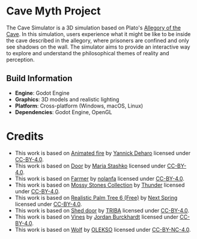 # **Cave Myth Project**

The Cave Simulator is a 3D simulation based on Plato's [Allegory of the Cave](https://en.wikipedia.org/wiki/Allegory_of_the_cave). In this simulation, users experience what it might be like to be inside the cave described in the allegory, where prisoners are confined and only see shadows on the wall. The simulator aims to provide an interactive way to explore and understand the philosophical themes of reality and perception.

## **Build Information**

- **Engine**: Godot Engine
- **Graphics**: 3D models and realistic lighting
- **Platform**: Cross-platform (Windows, macOS, Linux)
- **Dependencies**: Godot Engine, OpenGL

# Credits

- This work is based on [Animated fire](https://sketchfab.com/3d-models/animated-fire-ebb16a3df22247dd990a04585de64741) by [Yannick Deharo](https://sketchfab.com/YannickDeharo) licensed under [CC-BY-4.0](http://creativecommons.org/licenses/by/4.0/).
- This work is based on [Door](https://sketchfab.com/3d-models/door-b037e932fd774dd9b355ba0a403f5c79) by [Maria Stashko](https://sketchfab.com/maria_stashko) licensed under [CC-BY-4.0](http://creativecommons.org/licenses/by/4.0/).
- This work is based on [Farmer](https://sketchfab.com/3d-models/farmer-35e060954bac4a2a8add362175a1a236) by [nolanfa](https://sketchfab.com/nolanfa) licensed under [CC-BY-4.0](http://creativecommons.org/licenses/by/4.0/).
- This work is based on [Mossy Stones Collection](https://sketchfab.com/3d-models/mossy-stones-collection-ce9ee0cc61554e39a32de3bbf1936abe) by [Thunder](https://sketchfab.com/thunderpwn) licensed under [CC-BY-4.0](http://creativecommons.org/licenses/by/4.0/).
- This work is based on [Realistic Palm Tree 6 (Free)](https://sketchfab.com/3d-models/realistic-palm-tree-6-free-69fc08df1d5b4c17934ef874a4ad2274) by [Next Spring](https://sketchfab.com/NextSpring) licensed under [CC-BY-4.0](http://creativecommons.org/licenses/by/4.0/).
- This work is based on [Shed door](https://sketchfab.com/3d-models/shed-door-4e002f1fac4249c8b2d4bd1ff332181b) by [TRIBA](https://sketchfab.com/TRIBA) licensed under [CC-BY-4.0](http://creativecommons.org/licenses/by/4.0/).
- This work is based on [Vines](https://sketchfab.com/3d-models/vines-c1d5a2c8b5dc4b639824ac6ffedd5887) by [Jordan Burckhardt](https://sketchfab.com/burckhardtj) licensed under [CC-BY-4.0](http://creativecommons.org/licenses/by/4.0/).
- This work is based on [Wolf](https://sketchfab.com/3d-models/wolf-e319f122c2474d3186b841b019fb0edd) by [OLEKSO](https://sketchfab.com/oleksabasarab) licensed under [CC-BY-NC-4.0](http://creativecommons.org/licenses/by-nc/4.0/).
